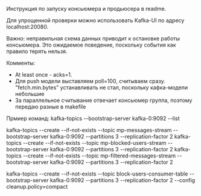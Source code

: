 Инструкция по запуску консьюмера и продьюсера в readme. 

Для упрощенной проверки можно использовать Kafka-UI по адресу localhost:20080.

Важно: неправильная схема данных приводит к остановке работы консьюмера. Это ожидаемое поведение, поскольку события как правило терять нельзя.  

Комменты:
- At least once - acks=1. 
- Для push модели выставляем poll=100, считываем сразу. "fetch.min.bytes" устанавливать не стал, поскольку кафка-модели небольшие
- За параллельное считывание отвечает консьюмер группа, поэтому передаю разные в makefile

Прмиер команд:
kafka-topics --bootstrap-server kafka-0:9092 --list

kafka-topics --create --if-not-exists --topic mp-messages-stream --bootstrap-server kafka-0:9092 --partitions 3 --replication-factor 2
kafka-topics --create --if-not-exists --topic mp-blocked-users-stream --bootstrap-server kafka-0:9092 --partitions 3 --replication-factor 2
kafka-topics --create --if-not-exists --topic mp-filtered-messages-stream --bootstrap-server kafka-0:9092 --partitions 3 --replication-factor 2

kafka-topics --create --if-not-exists --topic block-users-consumer-table --bootstrap-server kafka-0:9092 --partitions 3 --replication-factor 2 --config cleanup.policy=compact
